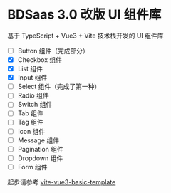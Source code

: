 # BDSaas 3.0 改版 UI 组件库

基于 TypeScript + Vue3 + Vite 技术栈开发的 UI 组件库

- [ ] Button 组件（完成部分）
- [x] Checkbox 组件
- [x] List 组件
- [x] Input 组件
- [ ] Select 组件（完成了第一种）
- [ ] Radio 组件
- [ ] Switch 组件
- [ ] Tab 组件
- [ ] Tag 组件
- [ ] Icon 组件
- [ ] Message 组件
- [ ] Pagination 组件
- [ ] Dropdown 组件
- [ ] Form 组件

起步请参考 [vite-vue3-basic-template](https://github.com/dizuncainiao/vite-vue3-basic-template)
